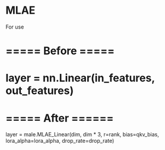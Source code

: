 # MLAE
For use

# ===== Before =====

# layer = nn.Linear(in_features, out_features)

# ===== After ======

layer = male.MLAE_Linear(dim, dim * 3, r=rank, bias=qkv_bias, lora_alpha=lora_alpha, drop_rate=drop_rate)